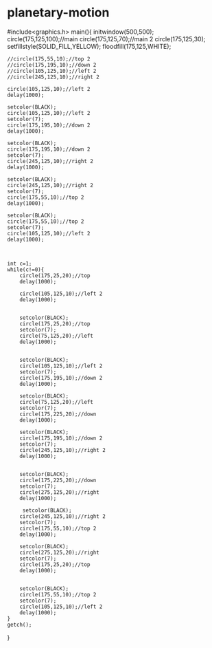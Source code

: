 # planetary-motion
#include<graphics.h>
main(){
    initwindow(500,500);
    circle(175,125,100);//main
    circle(175,125,70);//main 2
    circle(175,125,30);
    setfillstyle(SOLID_FILL,YELLOW);
    floodfill(175,125,WHITE);


    //circle(175,55,10);//top 2
    //circle(175,195,10);//down 2
    //circle(105,125,10);//left 2
    //circle(245,125,10);//right 2

    circle(105,125,10);//left 2
    delay(1000);

    setcolor(BLACK);
    circle(105,125,10);//left 2
    setcolor(7);
    circle(175,195,10);//down 2
    delay(1000);

    setcolor(BLACK);
    circle(175,195,10);//down 2
    setcolor(7);
    circle(245,125,10);//right 2
    delay(1000);

    setcolor(BLACK);
    circle(245,125,10);//right 2
    setcolor(7);
    circle(175,55,10);//top 2
    delay(1000);

    setcolor(BLACK);
    circle(175,55,10);//top 2
    setcolor(7);
    circle(105,125,10);//left 2
    delay(1000);



    int c=1;
    while(c!=0){
        circle(175,25,20);//top
        delay(1000);

        circle(105,125,10);//left 2
        delay(1000);


        setcolor(BLACK);
        circle(175,25,20);//top
        setcolor(7);
        circle(75,125,20);//left
        delay(1000);


        setcolor(BLACK);
        circle(105,125,10);//left 2
        setcolor(7);
        circle(175,195,10);//down 2
        delay(1000);

        setcolor(BLACK);
        circle(75,125,20);//left
        setcolor(7);
        circle(175,225,20);//down
        delay(1000);

        setcolor(BLACK);
        circle(175,195,10);//down 2
        setcolor(7);
        circle(245,125,10);//right 2
        delay(1000);


        setcolor(BLACK);
        circle(175,225,20);//down
        setcolor(7);
        circle(275,125,20);//right
        delay(1000);

         setcolor(BLACK);
        circle(245,125,10);//right 2
        setcolor(7);
        circle(175,55,10);//top 2
        delay(1000);

        setcolor(BLACK);
        circle(275,125,20);//right
        setcolor(7);
        circle(175,25,20);//top
        delay(1000);


        setcolor(BLACK);
        circle(175,55,10);//top 2
        setcolor(7);
        circle(105,125,10);//left 2
        delay(1000);
    }
    getch();
}
